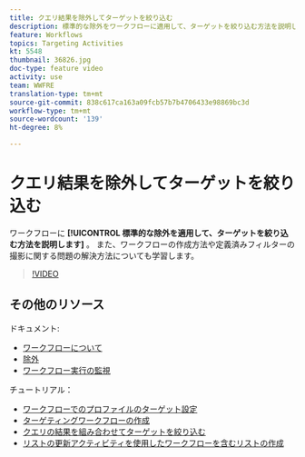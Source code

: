 ```yaml
---
title: クエリ結果を除外してターゲットを絞り込む
description: 標準的な除外をワークフローに適用して、ターゲットを絞り込む方法を説明します。 また、ワークフローの作成方法や定義済みフィルターの撮影に関する問題の解決方法についても学習します。
feature: Workflows
topics: Targeting Activities
kt: 5548
thumbnail: 36826.jpg
doc-type: feature video
activity: use
team: WWFRE
translation-type: tm+mt
source-git-commit: 838c617ca163a09fcb57b7b4706433e98869bc3d
workflow-type: tm+mt
source-wordcount: '139'
ht-degree: 8%

---
```



# クエリ結果を除外してターゲットを絞り込む

ワークフローに **[!UICONTROL 標準的な除外を適用して、ターゲットを絞り込む方法を説明します]** 。 また、ワークフローの作成方法や定義済みフィルターの撮影に関する問題の解決方法についても学習します。

>[!VIDEO](https://video.tv.adobe.com/v/36826?quality=12)

## その他のリソース

ドキュメント:

* [ワークフローについて](https://docs.adobe.com/content/help/en/campaign-classic/using/automating-with-workflows/introduction/about-workflows.html)
* [除外](https://docs.adobe.com/content/help/en/campaign-classic/using/automating-with-workflows/targeting-activities/exclusion.html)
* [ワークフロー実行の監視](https://docs.adobe.com/content/help/en/campaign-classic/using/automating-with-workflows/monitoring-workflows/monitoring-workflow-execution.html)

チュートリアル：

* [ワークフローでのプロファイルのターゲット設定](/help/getting-started/targeting-profiles-in-a-workflow.md)
* [ターゲティングワークフローの作成](/help/automating-with-workflows/creating-a-targeting-workflow.md)
* [クエリの結果を組み合わせてターゲットを絞り込む](/help/automating-with-workflows/refining-targets-by-combining-query-results.md)
* [リストの更新アクティビティを使用したワークフローを含むリストの作成](/help/automating-with-workflows/using-the-update-list-activity.md)
